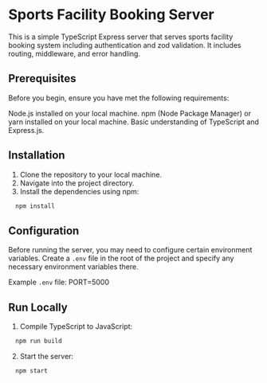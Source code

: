 # Sports Facility Booking Server

This is a simple TypeScript Express server that serves sports facility booking system including authentication and zod validation. It includes routing, middleware, and error handling.

## Prerequisites

Before you begin, ensure you have met the following requirements:

Node.js installed on your local machine.
npm (Node Package Manager) or yarn installed on your local machine.
Basic understanding of TypeScript and Express.js.

## Installation

1. Clone the repository to your local machine.
2. Navigate into the project directory.
3. Install the dependencies using npm:

```bash
  npm install
```

## Configuration

Before running the server, you may need to configure certain environment variables. Create a `.env` file in the root of the project and specify any necessary environment variables there.

Example `.env` file:
PORT=5000

## Run Locally

1. Compile TypeScript to JavaScript:

```bash
  npm run build
```

2. Start the server:

```bash
  npm start
```
